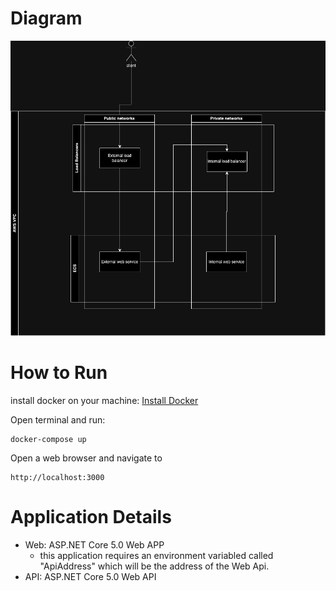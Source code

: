 # Diagram
![](diagram.png)
# How to Run

install docker on your machine: [Install Docker](https://docs.docker.com/engine/install/)


Open terminal and run:
```
docker-compose up
```

Open a web browser and navigate to 
```
http://localhost:3000
```


# Application Details

- Web: ASP.NET Core 5.0 Web APP
  - this application requires an environment variabled called "ApiAddress" which will be the address of the Web Api.
- API: ASP.NET Core 5.0 Web API

